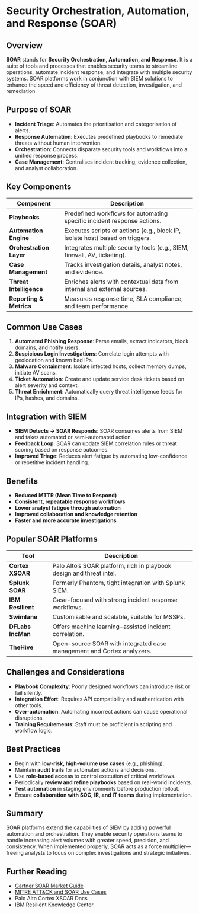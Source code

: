 # Security Orchestration, Automation, and Response (SOAR)

## Overview

**SOAR** stands for **Security Orchestration, Automation, and Response**. It is a suite of tools and processes that enables security teams to streamline operations, automate incident response, and integrate with multiple security systems. SOAR platforms work in conjunction with SIEM solutions to enhance the speed and efficiency of threat detection, investigation, and remediation.

## Purpose of SOAR

- **Incident Triage**: Automates the prioritisation and categorisation of alerts.
- **Response Automation**: Executes predefined playbooks to remediate threats without human intervention.
- **Orchestration**: Connects disparate security tools and workflows into a unified response process.
- **Case Management**: Centralises incident tracking, evidence collection, and analyst collaboration.

## Key Components

| Component               | Description                                                                   |
| ----------------------- | ----------------------------------------------------------------------------- |
| **Playbooks**           | Predefined workflows for automating specific incident response actions.       |
| **Automation Engine**   | Executes scripts or actions (e.g., block IP, isolate host) based on triggers. |
| **Orchestration Layer** | Integrates multiple security tools (e.g., SIEM, firewall, AV, ticketing).     |
| **Case Management**     | Tracks investigation details, analyst notes, and evidence.                    |
| **Threat Intelligence** | Enriches alerts with contextual data from internal and external sources.      |
| **Reporting & Metrics** | Measures response time, SLA compliance, and team performance.                 |

## Common Use Cases

1. **Automated Phishing Response**: Parse emails, extract indicators, block domains, and notify users.
2. **Suspicious Login Investigations**: Correlate login attempts with geolocation and known bad IPs.
3. **Malware Containment**: Isolate infected hosts, collect memory dumps, initiate AV scans.
4. **Ticket Automation**: Create and update service desk tickets based on alert severity and context.
5. **Threat Enrichment**: Automatically query threat intelligence feeds for IPs, hashes, and domains.

## Integration with SIEM

- **SIEM Detects → SOAR Responds**: SOAR consumes alerts from SIEM and takes automated or semi-automated action.
- **Feedback Loop**: SOAR can update SIEM correlation rules or threat scoring based on response outcomes.
- **Improved Triage**: Reduces alert fatigue by automating low-confidence or repetitive incident handling.

## Benefits

- **Reduced MTTR (Mean Time to Respond)**
- **Consistent, repeatable response workflows**
- **Lower analyst fatigue through automation**
- **Improved collaboration and knowledge retention**
- **Faster and more accurate investigations**

## Popular SOAR Platforms

|Tool|Description|
|---|---|
|**Cortex XSOAR**|Palo Alto’s SOAR platform, rich in playbook design and threat intel.|
|**Splunk SOAR**|Formerly Phantom, tight integration with Splunk SIEM.|
|**IBM Resilient**|Case-focused with strong incident response workflows.|
|**Swimlane**|Customisable and scalable, suitable for MSSPs.|
|**DFLabs IncMan**|Offers machine learning-assisted incident correlation.|
|**TheHive**|Open-source SOAR with integrated case management and Cortex analyzers.|

## Challenges and Considerations

- **Playbook Complexity**: Poorly designed workflows can introduce risk or fail silently.
- **Integration Effort**: Requires API compatibility and authentication with other tools.
- **Over-automation**: Automating incorrect actions can cause operational disruptions.
- **Training Requirements**: Staff must be proficient in scripting and workflow logic.

## Best Practices

- Begin with **low-risk, high-volume use cases** (e.g., phishing).
- Maintain **audit trails** for automated actions and decisions.
- Use **role-based access** to control execution of critical workflows.
- Periodically **review and refine playbooks** based on real-world incidents.
- **Test automation** in staging environments before production rollout.
- Ensure **collaboration with SOC, IR, and IT teams** during implementation.

## Summary

SOAR platforms extend the capabilities of SIEM by adding powerful automation and orchestration. They enable security operations teams to handle increasing alert volumes with greater speed, precision, and consistency. When implemented properly, SOAR acts as a force multiplier—freeing analysts to focus on complex investigations and strategic initiatives.

## Further Reading

- [Gartner SOAR Market Guide](https://www.gartner.com/)
- [MITRE ATT&CK and SOAR Use Cases](https://attack.mitre.org/)
- Palo Alto Cortex XSOAR Docs
- IBM Resilient Knowledge Center